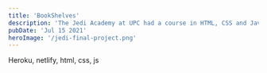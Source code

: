 ```yaml
---
title: 'BookShelves'
description: 'The Jedi Academy at UPC had a course in HTML, CSS and JavaScript in which I developed the following project'
pubDate: 'Jul 15 2021'
heroImage: '/jedi-final-project.png'
---
```

Heroku, netlify, html, css, js
